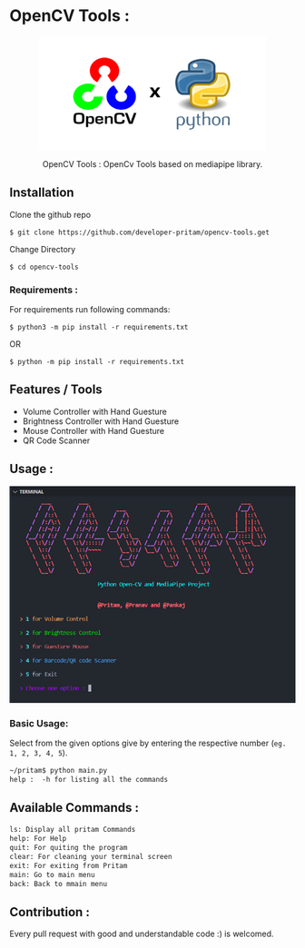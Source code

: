 # OpenCV Tools :

<p align="center">
<img src="./img/opencv.jpg" height="200px" width="400px"  alt="OpenCV"  />
</p>

<p align="center">
 OpenCV Tools : OpenCv Tools based on mediapipe library.
</p>

<!-- ### Pritam Available on : -->

## Installation

Clone the github repo

```
$ git clone https://github.com/developer-pritam/opencv-tools.get
```

Change Directory

```
$ cd opencv-tools
```

### Requirements :

For requirements run following commands:

```
$ python3 -m pip install -r requirements.txt
```

OR

```
$ python -m pip install -r requirements.txt
```


## Features / Tools

- Volume Controller with Hand Guesture
- Brightness Controller with Hand Guesture
- Mouse Controller with Hand Guesture
- QR Code Scanner



## Usage :

<p align="center">
<img src="./img/Main.png" alt="Pritam OpenCV Tools" />
</p>



### Basic Usage:

Select from the given options give by entering the respective number (`eg. 1, 2, 3, 4, 5`). 

```
~/pritam$ python main.py
help :  -h for listing all the commands
```


## Available Commands :

```
ls: Display all pritam Commands
help: For Help
quit: For quiting the program
clear: For cleaning your terminal screen
exit: For exiting from Pritam
main: Go to main menu
back: Back to mmain menu
```

## Contribution :

Every pull request with good and understandable code :) is welcomed.

